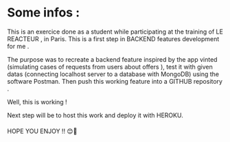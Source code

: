 # Some infos :

This is an exercice done as a student while participating at the training of LE REACTEUR , in Paris.
This is a first step in BACKEND features development for me .

The purpose was to recreate a backend feature inspired by the app vinted (simulating cases of requests from users about offers ), test it with given datas (connecting localhost server to a database with MongoDB) using the software Postman. Then push this working feature into a GITHUB repository .

Well, this is working !

Next step will be to host this work and deploy it with HEROKU.

####


HOPE YOU ENJOY !! 😊🚀


